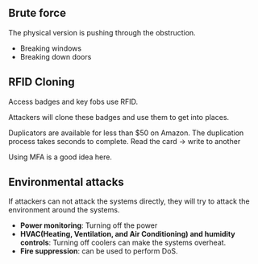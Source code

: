 ## Brute force

The physical version is pushing through the obstruction.
- Breaking windows
- Breaking down doors

## RFID Cloning

Access badges and key fobs use RFID.

Attackers will clone these badges and use them to get into places.

Duplicators are available for less than $50 on Amazon. The duplication process takes seconds to complete. Read the card -> write to another

Using MFA is a good idea here.

## Environmental attacks

If attackers can not attack the systems directly, they will try to attack the environment around the systems.

- **Power monitoring**: Turning off the power
- **HVAC(Heating, Ventilation, and Air Conditioning) and humidity controls**: Turning off coolers can make the systems overheat.
- **Fire suppression**: can be used to perform DoS.

